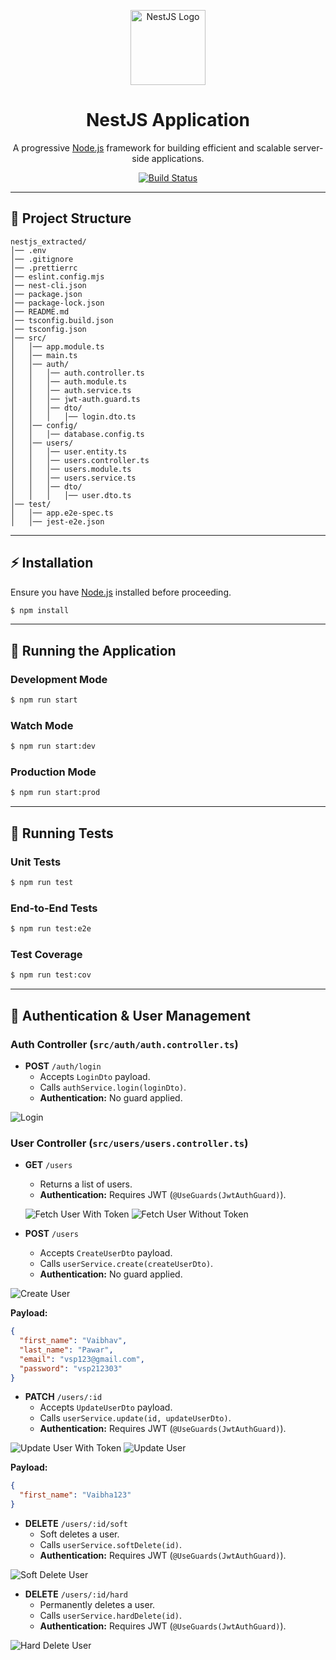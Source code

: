<p align="center">
  <a href="http://nestjs.com/" target="_blank">
    <img src="https://nestjs.com/img/logo-small.svg" width="120" alt="NestJS Logo" />
  </a>
</p>

<h1 align="center">NestJS Application</h1>

<p align="center">
  A progressive <a href="http://nodejs.org" target="_blank">Node.js</a> framework for building efficient and scalable server-side applications.
</p>

<p align="center">
  <a href="https://circleci.com/gh/nestjs/nest">
    <img src="https://img.shields.io/circleci/build/github/nestjs/nest/master?token=abc123def456" alt="Build Status" />
  </a>
</p>

---

## 📂 Project Structure

```
nestjs_extracted/
│── .env
│── .gitignore
│── .prettierrc
│── eslint.config.mjs
│── nest-cli.json
│── package.json
│── package-lock.json
│── README.md
│── tsconfig.build.json
│── tsconfig.json
│── src/
│   │── app.module.ts
│   │── main.ts
│   │── auth/
│   │   │── auth.controller.ts
│   │   │── auth.module.ts
│   │   │── auth.service.ts
│   │   │── jwt-auth.guard.ts
│   │   │── dto/
│   │   │   │── login.dto.ts
│   │── config/
│   │   │── database.config.ts
│   │── users/
│   │   │── user.entity.ts
│   │   │── users.controller.ts
│   │   │── users.module.ts
│   │   │── users.service.ts
│   │   │── dto/
│   │   │   │── user.dto.ts
│── test/
│   │── app.e2e-spec.ts
│   │── jest-e2e.json
```

---

## ⚡ Installation

Ensure you have [Node.js](https://nodejs.org/) installed before proceeding.

```bash
$ npm install
```

---

## 🚀 Running the Application

### Development Mode
```bash
$ npm run start
```

### Watch Mode
```bash
$ npm run start:dev
```

### Production Mode
```bash
$ npm run start:prod
```

---

## 🧪 Running Tests

### Unit Tests
```bash
$ npm run test
```

### End-to-End Tests
```bash
$ npm run test:e2e
```

### Test Coverage
```bash
$ npm run test:cov
```

---

## 🔑 Authentication & User Management

### Auth Controller (`src/auth/auth.controller.ts`)

- **POST** `/auth/login`  
  - Accepts `LoginDto` payload.
  - Calls `authService.login(loginDto)`.
  - **Authentication:** No guard applied.

![Login](./images/authlogin.png)

### User Controller (`src/users/users.controller.ts`)

- **GET** `/users`  
  - Returns a list of users.
  - **Authentication:** Requires JWT (`@UseGuards(JwtAuthGuard)`).
  
  ![Fetch User With Token](./images/fetchuserwithtoke.png)
  ![Fetch User Without Token](./images/userfetchwithouttoken.png)

- **POST** `/users`  
  - Accepts `CreateUserDto` payload.
  - Calls `userService.create(createUserDto)`.
  - **Authentication:** No guard applied.

![Create User](./images/createUser.png)

**Payload:**
```json
{
  "first_name": "Vaibhav",
  "last_name": "Pawar",
  "email": "vsp123@gmail.com",
  "password": "vsp212303"
}
```

- **PATCH** `/users/:id`  
  - Accepts `UpdateUserDto` payload.
  - Calls `userService.update(id, updateUserDto)`.
  - **Authentication:** Requires JWT (`@UseGuards(JwtAuthGuard)`).

![Update User With Token](./images/updateuserwithtoke.png)
![Update User](./images/updateuser.png)

**Payload:**
```json
{
  "first_name": "Vaibha123"
}
```

- **DELETE** `/users/:id/soft`  
  - Soft deletes a user.
  - Calls `userService.softDelete(id)`.
  - **Authentication:** Requires JWT (`@UseGuards(JwtAuthGuard)`).

![Soft Delete User](./images/softdelete.png)

- **DELETE** `/users/:id/hard`  
  - Permanently deletes a user.
  - Calls `userService.hardDelete(id)`.
  - **Authentication:** Requires JWT (`@UseGuards(JwtAuthGuard)`).

![Hard Delete User](./images/harddelete.png)

